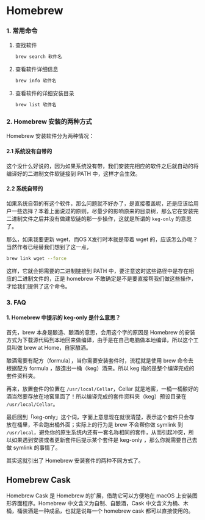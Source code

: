 # Homebrew

### 1. 常用命令

1. 查找软件

    ```bash
    brew search 软件名
    ```

2. 查看软件详细信息

    ```bash
    brew info 软件名
    ```

3. 查看软件的详细安装目录

    ```bash
    brew list 软件名
    ```

### 2. Homebrew 安装的两种方式

Homebrew 安装软件分为两种情况：

#### 2.1 系统没有自带的

这个没什么好说的，因为如果系统没有带，我们安装完相应的软件之后就自动的将编译好的二进制文件软链接到 PATH 中，这样才会生效。

#### 2.2 系统自带的

如果系统自带的有这个软件，那么问题就不好办了，是直接覆盖呢，还是应该给用户一些选择？本着上面说过的原则，尽量少的影响原来的目录树，那么它在安装完二进制文件之后并没有做建软链的那一步操作，这就是所谓的 `keg-only` 的意思了。

那么，如果我要更新 wget，而OS X发行时本就是带着 wget 的，应该怎么办呢？当然作者已经替我们想到了这一点，

```bash
brew link wget --force
```

这样，它就会把需要的二进制链接到 PATH 中，要注意这时这些路径中是存在相应的二进制文件的，正是 homebrew 不敢确定是不是要直接帮我们做这些操作，才给我们提供了这个命令。

### 3. FAQ

#### 1. Homebrew 中提示的 keg-only 是什么意思？

首先，brew 本身是酿造、酿酒的意思，会用这个字的原因是 Homebrew 的安装方式为下载源代码到本地回来做编译，由于是在自己电脑做本地编译，所以这个工具叫做 brew at Home，自家酿酒。

酿酒需要有配方（formula），当你需要安装套件时，流程就是使用 brew 命令去根据配方 formula ，酿造出一桶（keg）酒来。所以 keg 指的是整个编译完成的套件资料夹。

再来，放置套件的位置在 `/usr/local/Cellar`，Cellar 就是地窖，一桶一桶酿好的酒当然要存放在地窖里面了！所以编译完成的套件资料夹（keg）预设目录在 `/usr/local/Cellar`。

最后回到「keg-only」这个词，字面上意思现在就很清楚，表示这个套件只会存放在桶里，不会跑出桶外面；实际上的行为是 brew 不会帮你做 symlink 到 `/usr/local`，避免你的原生系统内还有一套名称相同的套件，从而引起冲突，所以如果遇到安装或者更新套件后提示某个套件是 keg-only ，那么你就需要自己去做 symlink 的事情了。

其实这就引出了 Homebrew 安装套件的两种不同方式了。


## Homebrew Cask

Homebrew Cask 是 Homebrew 的扩展，借助它可以方便地在 macOS 上安装图形界面程序。Homebrew 中文含义为自制、自酿酒，Cask 中文含义为桶、木桶，桶装酒是一种成品，也就是说每一个 homebrew cask 都可以直接使用的。

